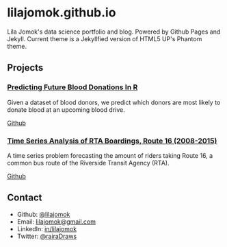 # lilajomok.github.io

Lila Jomok's data science portfolio and blog. Powered by Github Pages and Jekyll. Current theme is a Jekyllfied version of HTML5 UP's Phantom theme.

## Projects

### [Predicting Future Blood Donations In R](/blog/2017-11-16/blood-donations-data-analysis)

Given a dataset of blood donors, we predict which donors are most likely to donate blood at an upcoming blood drive.

[Github](https://github.com/lilajomok/blood-donations)

### [Time Series Analysis of RTA Boardings, Route 16 (2008-2015)](/blog/2016-11-20/rta-routes)

A time series problem forecasting the amount of riders taking Route 16, a common bus route of the Riverside Transit Agency (RTA).

[Github](https://github.com/lilajomok/rta-routes)

## Contact
- Github: [@lilajomok](https://github.com/lilajomok)
- Email: [lilajomok@gmail.com](mailto:lilajomok@gmail.com)
- LinkedIn: [in/lilajomok](https://linkedin.com/in/lilajomok)
- Twitter: [@rairaDraws](https://twitter.com/rairaDraws)